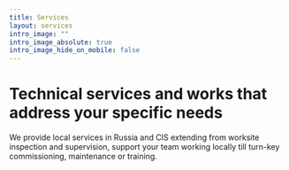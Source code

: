 ```yaml
---
title: Services
layout: services
intro_image: ""
intro_image_absolute: true
intro_image_hide_on_mobile: false
---
```


# Technical services and works that address your specific needs

We provide local services in Russia and CIS extending from worksite inspection and supervision, support your team working locally till turn-key commissioning, maintenance or training.
